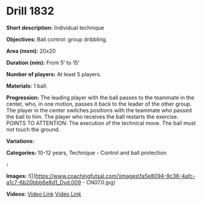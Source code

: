 # Drill 1832

**Short description:**
Individual technique

**Objectives:**
Ball control: group dribbling.

**Area (mxm):**
20x20

**Duration (min):**
From 5’ to 15’

**Number of players:**
At least 5 players.

**Materials:**
1 ball.

**Progression:**
The leading player with the ball passes to the teammate in the center, who, in one motion, passes it back to the leader of the other group. The player in the center switches positions with the teammate who passed the ball to him. The player who receives the ball restarts the exercise. POINTS TO ATTENTION: The execution of the technical move. The ball must not touch the ground.

**Variations:**


**Categories:**
10-12 years, Technique - Control and ball protection

**:**


**Images:**
![](https://www.coachingfutsal.com/\images\fa5e8094-9c36-4afc-a1c7-6b20bbb6e8d1_Dvd.009 - CN07.0.jpg)

**Videos:**
[Video Link](https://www.youtube.com/embed/alm_7Qsne2w)
[Video Link](https://www.youtube.com/embed/yNOoi2mc1t0)

